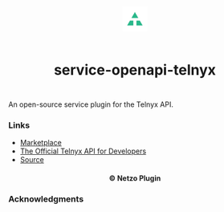 <div align="center">
  <a href="https://netzo.io" target="_blank" >
    <img height="50" src="https://raw.githubusercontent.com/netzoio/netzo/main/plugins/services/service-openapi-telnyx/src/assets/icon.png" style="margin: 12px 0px" />
  </a>

  <h1 style="padding: 6px 0px 24px 0px">service-openapi-telnyx</h1>
</div>

An open-source service plugin for the Telnyx API.

### Links

- [Marketplace](https://app.netzo.io/marketplace/service-openapi-telnyx)
- [The Official Telnyx API for Developers](https://developers.telnyx.com/docs/api/v2/overview)
- [Source](https://raw.githubusercontent.com/team-telnyx/openapi/master/openapi/spec3.json)

<div align="center">
  <h4>© Netzo Plugin</h4>
</div>

### Acknowledgments


